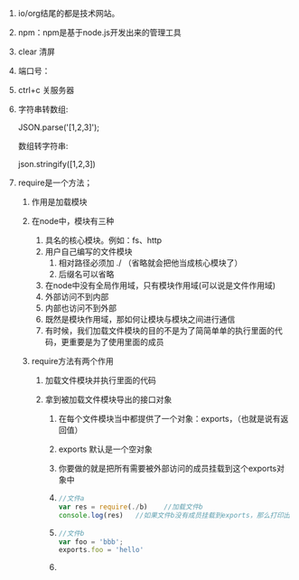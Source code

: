1. io/org结尾的都是技术网站。

   

2. npm：npm是基于node.js开发出来的管理工具

3. clear  清屏

4. 端口号：

5. ctrl+c  关服务器

6. 字符串转数组:

   JSON.parse('[1,2,3]');

   数组转字符串:

   json.stringify([1,2,3])

7. require是一个方法；

   1. 作用是加载模块

   2. 在node中，模块有三种

      1. 具名的核心模块。例如：fs、http
      2. 用户自己编写的文件模块
         1. 相对路径必须加  ./    （省略就会把他当成核心模块了）
         2. 后缀名可以省略
      3.   在node中没有全局作用域，只有模块作用域(可以说是文件作用域)
         1. 外部访问不到内部
         2. 内部也访问不到外部
      4. 既然是模块作用域，那如何让模块与模块之间进行通信
      5. 有时候，我们加载文件模块的目的不是为了简简单单的执行里面的代码，更重要是为了使用里面的成员

   3. require方法有两个作用

      1. 加载文件模块并执行里面的代码

      2. 拿到被加载文件模块导出的接口对象

         1. 在每个文件模块当中都提供了一个对象：exports，（也就是说有返回值）

         2. exports 默认是一个空对象

         3. 你要做的就是把所有需要被外部访问的成员挂载到这个exports对象中

         4. ```js
            //文件a
            var res = require(./b)    //加载文件b
            console.log(res)   //如果文件b没有成员挂载到exports，那么打印出来的就是空对象，挂载是谁打印出来就是谁
            ```

         5. ```js
            //文件b
            var foo = 'bbb';
            exports.foo = 'hello'
            ```

         6. 



















